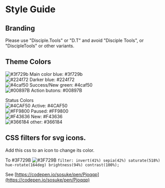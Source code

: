 # Style Guide

## Branding

Please use "Disciple.Tools" or "D.T" and avoid "Disciple Tools", or "DiscipleTools" or other variants.

## Theme Colors

![\#3f729b](https://placehold.it/15/3f729b/000000?text=+) Main color blue: \#3f729b  
![\#224f72](https://placehold.it/15/224f72/000000?text=+) Darker blue: \#224f72  
![\#4caf50](https://placehold.it/15/4caf50/000000?text=+) Success/New green: \#4caf50  
![\#00897B](https://placehold.it/15/00897B/000000?text=+) Action butons: \#00897B

Status Colors  
![\#4CAF50](https://placehold.it/15/4CAF50/000000?text=+) Active: \#4CAF50  
![\#FF9800](https://placehold.it/15/FF9800/000000?text=+) Paused: \#FF9800  
![\#F43636](https://placehold.it/15/F43636/000000?text=+) New: \#F43636  
![\#366184](https://placehold.it/15/366184/000000?text=+) other: \#366184

## CSS filters for svg icons.

Add this css to an icon to change its color.

To \#3F729B ![\#3F729B](https://placehold.it/15/3F729B/000000?text=+) `filter: invert(41%) sepia(42%) saturate(518%) hue-rotate(164deg) brightness(94%) contrast(100%);`

See [https://codepen.io/sosuke/pen/Pjoqqp](https://codepen.io/sosuke/pen/Pjoqqp)

